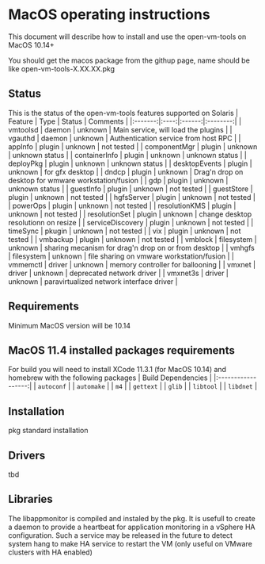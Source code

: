 MacOS operating instructions
============================
This document will describe how to install and use the open-vm-tools on MacOS 10.14+

You should get the macos package from the githup page, name should be like open-vm-tools-X.XX.XX.pkg

Status
------
This is the status of the open-vm-tools features supported on Solaris
| Feature | Type | Status | Comments |
|:-------:|:----:|:------:|:--------:|
| vmtoolsd | daemon | unknown | Main service, will load the plugins |
| vgauthd | daemon | unknown | Authentication service from host RPC |
| appInfo | plugin | unknown | not tested |
| componentMgr | plugin | unknown | unknown status |
| containerInfo | plugin | unknown | unknown status |
| deployPkg | plugin | unknown | unknown status |
| desktopEvents | plugin | unknown | for gfx desktop |
| dndcp | plugin | unknown | Drag'n drop on desktop for wmware workstation/fusion |
| gdp | plugin | unknown | unknown status |
| guestInfo | plugin | unknown | not tested |
| guestStore | plugin | unknown | not tested |
| hgfsServer | plugin | unknown | not tested |
| powerOps | plugin | unknown | not tested |
| resolutionKMS | plugin | unknown | not tested |
| resolutionSet | plugin | unknown | change desktop resolutionn on resize |
| serviceDiscovery | plugin | unknown | not tested |
| timeSync | pkugin | unknown | not tested |
| vix | plugin | unknown | not tested |
| vmbackup | plugin | unknown | not tested |
| vmblock | filesystem | unknown | sharing mecanism for drag'n drop on or from desktop |
| vmhgfs | filesystem | unknown | file sharing on vmware workstation/fusion |
| vmmemctl | driver | unknown | memory controller for ballooning |
| vmxnet | driver | unknown | deprecated network driver |
| vmxnet3s | driver | unknown | paravirtualized network interface driver |

Requirements
------------
Minimum MacOS version will be 10.14

## MacOS 11.4 installed packages requirements
For build you will need to install XCode 11.3.1 (for MacOS 10.14) and homebrew with the following packages
| Build Dependencies | 
|:------------------:|
| `autoconf` |
| `automake` |
| `m4` |
| `gettext` | 
| `glib` |
| `libtool` |
| `libdnet` |


Installation
------------
pkg standard installation

Drivers
-------
tbd

Libraries
---------
The libappmonitor is compiled and instaled by the pkg. It is usefull to create a daemon to provide a heartbeat
for application monitoring in a vSphere HA configuration. Such a service may be released in the future to
detect system hang to make HA service to restart the VM (only useful on VMware clusters with HA enabled)
